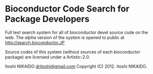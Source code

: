 # Bioconductor Code Search for Package Developers
Full text search system for all of bioconductor devel source code on the web.
The *alpha* version of the system is opened to public at
http://search.bioconductor.JP

Source codes of this system (without sources of each bioconductor package) are 
licensed under a Artistic-2.0.

Itoshi NIKAIDO <dritoshi@gmail.com>
Copyright (C) 2012. Itoshi NIKAIDO.

